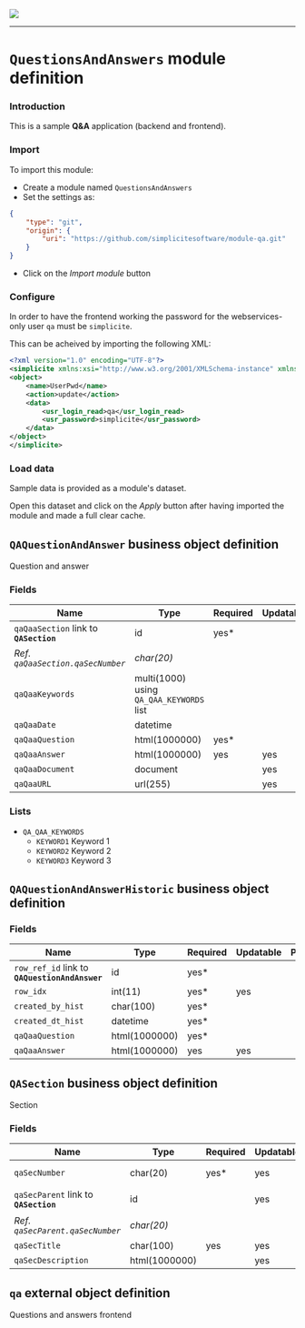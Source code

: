 <!--
 ___ _            _ _    _ _    __
/ __(_)_ __  _ __| (_)__(_) |_ /_/
\__ \ | '  \| '_ \ | / _| |  _/ -_)
|___/_|_|_|_| .__/_|_\__|_|\__\___|
            |_| 
-->
![](https://docs.simplicite.io//logos/logo250.png)
* * *

`QuestionsAndAnswers` module definition
=======================================

### Introduction

This is a sample **Q&A** application (backend and frontend).

### Import

To import this module:

- Create a module named `QuestionsAndAnswers`
- Set the settings as:

```json
{
	"type": "git",
	"origin": {
		"uri": "https://github.com/simplicitesoftware/module-qa.git"
	}
}
```

- Click on the _Import module_ button

### Configure

In order to have the frontend working the password for the
webservices-only user `qa` must be `simplicite`.

This can be acheived by importing the following XML:

```xml
<?xml version="1.0" encoding="UTF-8"?>
<simplicite xmlns:xsi="http://www.w3.org/2001/XMLSchema-instance" xmlns="http://www.simplicite.fr/base" xsi:schemaLocation="http://www.simplicite.fr/base https://www.simplicite.io/resources/schemas/base.xsd">
<object>
	<name>UserPwd</name>
	<action>update</action>
	<data>
		<usr_login_read>qa</usr_login_read>
		<usr_password>simplicite</usr_password>
	</data>
</object>
</simplicite>
```

### Load data

Sample data is provided as a module's dataset.

Open this dataset and click on the _Apply_ button after having imported the module and made a full clear cache.

`QAQuestionAndAnswer` business object definition
------------------------------------------------

Question and answer

### Fields

| Name                                                         | Type                                     | Required | Updatable | Personal | Description                                                                      | 
| ------------------------------------------------------------ | ---------------------------------------- | -------- | --------- | -------- | -------------------------------------------------------------------------------- |
| `qaQaaSection` link to **`QASection`**                       | id                                       | yes*     |           |          | Section                                                                          |
| _Ref. `qaQaaSection.qaSecNumber`_                            | _char(20)_                               |          |           |          | _Section number_                                                                 |
| `qaQaaKeywords`                                              | multi(1000) using `QA_QAA_KEYWORDS` list |          |           |          | Keywords                                                                         |
| `qaQaaDate`                                                  | datetime                                 |          |           |          | Date                                                                             |
| `qaQaaQuestion`                                              | html(1000000)                            | yes*     |           |          | Question                                                                         |
| `qaQaaAnswer`                                                | html(1000000)                            | yes      | yes       |          | Answer                                                                           |
| `qaQaaDocument`                                              | document                                 |          | yes       |          | Document                                                                         |
| `qaQaaURL`                                                   | url(255)                                 |          | yes       |          | URL                                                                              |

### Lists

* `QA_QAA_KEYWORDS`
    - `KEYWORD1` Keyword 1
    - `KEYWORD2` Keyword 2
    - `KEYWORD3` Keyword 3

`QAQuestionAndAnswerHistoric` business object definition
--------------------------------------------------------



### Fields

| Name                                                         | Type                                     | Required | Updatable | Personal | Description                                                                      | 
| ------------------------------------------------------------ | ---------------------------------------- | -------- | --------- | -------- | -------------------------------------------------------------------------------- |
| `row_ref_id` link to **`QAQuestionAndAnswer`**               | id                                       | yes*     |           |          | -                                                                                |
| `row_idx`                                                    | int(11)                                  | yes*     | yes       |          | -                                                                                |
| `created_by_hist`                                            | char(100)                                | yes*     |           |          | -                                                                                |
| `created_dt_hist`                                            | datetime                                 | yes*     |           |          | -                                                                                |
| `qaQaaQuestion`                                              | html(1000000)                            | yes*     |           |          | Question                                                                         |
| `qaQaaAnswer`                                                | html(1000000)                            | yes      | yes       |          | Answer                                                                           |

`QASection` business object definition
--------------------------------------

Section

### Fields

| Name                                                         | Type                                     | Required | Updatable | Personal | Description                                                                      | 
| ------------------------------------------------------------ | ---------------------------------------- | -------- | --------- | -------- | -------------------------------------------------------------------------------- |
| `qaSecNumber`                                                | char(20)                                 | yes*     | yes       |          | Section number                                                                   |
| `qaSecParent` link to **`QASection`**                        | id                                       |          | yes       |          | Parent section                                                                   |
| _Ref. `qaSecParent.qaSecNumber`_                             | _char(20)_                               |          |           |          | _Section number_                                                                 |
| `qaSecTitle`                                                 | char(100)                                | yes      | yes       |          | Section title                                                                    |
| `qaSecDescription`                                           | html(1000000)                            |          | yes       |          | Description                                                                      |

`qa` external object definition
-------------------------------

Questions and answers frontend


